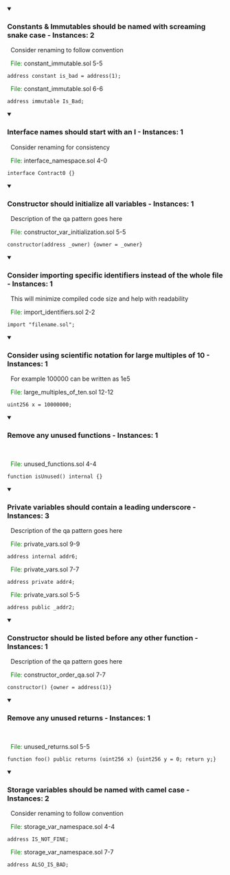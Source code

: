 
 <details open> 
 <summary> 
 <h3> Constants & Immutables should be named with screaming snake case - Instances: 2 </h3>
 </summary> 
 &nbsp; Consider renaming to follow convention 

 &nbsp;
 <span style="color: green;">File: </span> constant_immutable.sol 5-5 
 ```solidity 
 address constant is_bad = address(1); 
 ```
 &nbsp;
 <span style="color: green;">File: </span> constant_immutable.sol 6-6 
 ```solidity 
 address immutable Is_Bad; 
 ``` 
 </details>

 <details open> 
 <summary> 
 <h3> Interface names should start with an I - Instances: 1 </h3>
 </summary> 
 &nbsp; Consider renaming for consistency 

 &nbsp;
 <span style="color: green;">File: </span> interface_namespace.sol 4-0 
 ```solidity 
 interface Contract0 {} 
 ``` 
 </details>

 <details open> 
 <summary> 
 <h3> Constructor should initialize all variables - Instances: 1 </h3>
 </summary> 
 &nbsp; Description of the qa pattern goes here 

 &nbsp;
 <span style="color: green;">File: </span> constructor_var_initialization.sol 5-5 
 ```solidity 
 constructor(address _owner) {owner = _owner} 
 ``` 
 </details>

 <details open> 
 <summary> 
 <h3> Consider importing specific identifiers instead of the whole file - Instances: 1 </h3>
 </summary> 
 &nbsp; This will minimize compiled code size and help with readability 

 &nbsp;
 <span style="color: green;">File: </span> import_identifiers.sol 2-2 
 ```solidity 
 import "filename.sol"; 
 ``` 
 </details>

 <details open> 
 <summary> 
 <h3> Consider using scientific notation for large multiples of 10 - Instances: 1 </h3>
 </summary> 
 &nbsp; For example 100000 can be written as 1e5 

 &nbsp;
 <span style="color: green;">File: </span> large_multiples_of_ten.sol 12-12 
 ```solidity 
 uint256 x = 10000000; 
 ``` 
 </details>

 <details open> 
 <summary> 
 <h3> Remove any unused functions - Instances: 1 </h3>
 </summary> 
 &nbsp;  

 &nbsp;
 <span style="color: green;">File: </span> unused_functions.sol 4-4 
 ```solidity 
 function isUnused() internal {} 
 ``` 
 </details>

 <details open> 
 <summary> 
 <h3> Private variables should contain a leading underscore - Instances: 3 </h3>
 </summary> 
 &nbsp; Description of the qa pattern goes here 

 &nbsp;
 <span style="color: green;">File: </span> private_vars.sol 9-9 
 ```solidity 
 address internal addr6; 
 ```
 &nbsp;
 <span style="color: green;">File: </span> private_vars.sol 7-7 
 ```solidity 
 address private addr4; 
 ```
 &nbsp;
 <span style="color: green;">File: </span> private_vars.sol 5-5 
 ```solidity 
 address public _addr2; 
 ``` 
 </details>

 <details open> 
 <summary> 
 <h3> Constructor should be listed before any other function - Instances: 1 </h3>
 </summary> 
 &nbsp; Description of the qa pattern goes here 

 &nbsp;
 <span style="color: green;">File: </span> constructor_order_qa.sol 7-7 
 ```solidity 
 constructor() {owner = address(1)} 
 ``` 
 </details>

 <details open> 
 <summary> 
 <h3> Remove any unused returns - Instances: 1 </h3>
 </summary> 
 &nbsp;  

 &nbsp;
 <span style="color: green;">File: </span> unused_returns.sol 5-5 
 ```solidity 
 function foo() public returns (uint256 x) {uint256 y = 0; return y;} 
 ``` 
 </details>

 <details open> 
 <summary> 
 <h3> Storage variables should be named with camel case - Instances: 2 </h3>
 </summary> 
 &nbsp; Consider renaming to follow convention 

 &nbsp;
 <span style="color: green;">File: </span> storage_var_namespace.sol 4-4 
 ```solidity 
 address IS_NOT_FINE; 
 ```
 &nbsp;
 <span style="color: green;">File: </span> storage_var_namespace.sol 7-7 
 ```solidity 
 address ALSO_IS_BAD; 
 ``` 
 </details>
